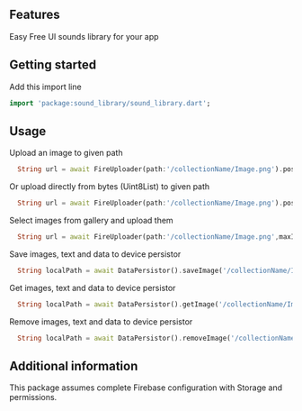 
## Features

Easy Free UI sounds library for your app

## Getting started

Add this import line

```dart
import 'package:sound_library/sound_library.dart';
```


## Usage

Upload an image to given path

```dart
  String url = await FireUploader(path:'/collectionName/Image.png').postImage(file);
```

Or upload directly from bytes (Uint8List) to given path

```dart
  String url = await FireUploader(path:'/collectionName/Image.png').postImageFromUint8List(bytes);
```

Select images from gallery and upload them

```dart
  String url = await FireUploader(path:'/collectionName/Image.png',maxImagesCount: 5).selectAndUpload();
```


Save images, text and data to device persistor

```dart
  String localPath = await DataPersistor().saveImage('/collectionName/Image.png',bytes);
```

Get images, text and data to device persistor

```dart
  String localPath = await DataPersistor().getImage('/collectionName/Image.png');
```

Remove images, text and data to device persistor

```dart
  String localPath = await DataPersistor().removeImage('/collectionName/Image.png');
```


## Additional information

This package assumes complete Firebase configuration with Storage and permissions.